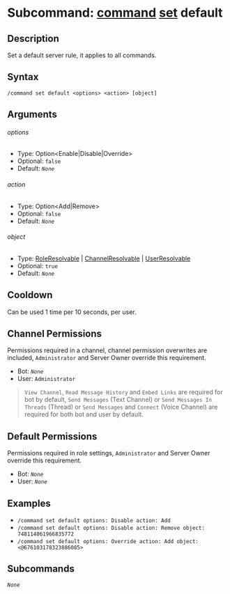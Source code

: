# Subcommand: [command](../command.md) [set](./set.md) default

## Description

Set a default server rule, it applies to all commands.

## Syntax

```
/command set default <options> <action> [object]
```

## Arguments

###### options

- Type: Option<Enable|Disable|Override>
- Optional: `false`
- Default: *`None`*

###### action

- Type: Option<Add|Remove>
- Optional: `false`
- Default: *`None`*

###### object

- Type: [RoleResolvable](/typedefs/RoleResolvable.md) | [ChannelResolvable](/typedefs/ChannelResolvable.md) | [UserResolvable](/typedefs/UserResolvable.md)
- Optional: `true`
- Default: *`None`*

## Cooldown

Can be used 1 time per 10 seconds, per user.

## Channel Permissions

Permissions required in a channel, channel permission overwrites are included, `Administrator` and Server Owner override this requirement.

- Bot: *`None`*
- User: `Administrator`

> `View Channel`, `Read Message History` and `Embed Links` are required for bot by default, `Send Messages` (Text Channel) or `Send Messages In Threads` (Thread) or `Send Messages` and `Connect` (Voice Channel) are required for both bot and user by default.

## Default Permissions

Permissions required in role settings, `Administrator` and Server Owner override this requirement.

- Bot: *`None`*
- User: *`None`*

## Examples

- `/command set default options: Disable action: Add`
- `/command set default options: Disable action: Remove object: 748114061966835772`
- `/command set default options: Override action: Add object: <@676103178323886085>`

## Subcommands

*`None`*
